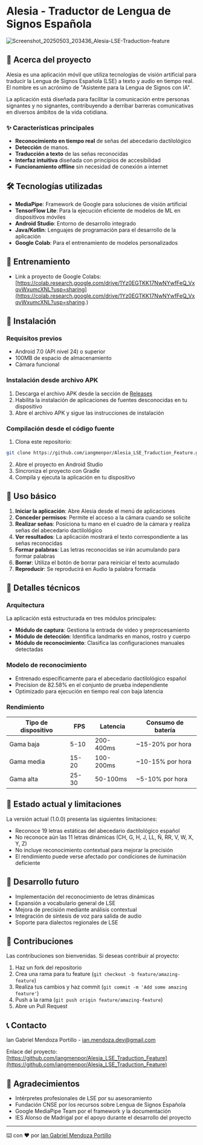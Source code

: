 # Alesia - Traductor de Lengua de Signos Española

![Screenshot_20250503_203436_Alesia-LSE-Traduction-feature](https://github.com/user-attachments/assets/d2f9fd4e-f272-466c-8e9d-8c4cc3641058)

## 📱 Acerca del proyecto

Alesia es una aplicación móvil que utiliza tecnologías de visión artificial para traducir la Lengua de Signos Española (LSE) a texto y audio en tiempo real. El nombre es un acrónimo de "Asistente para la Lengua de Signos con IA".

La aplicación está diseñada para facilitar la comunicación entre personas signantes y no signantes, contribuyendo a derribar barreras comunicativas en diversos ámbitos de la vida cotidiana.

### ✨ Características principales

- **Reconocimiento en tiempo real** de señas del abecedario dactilológico
- **Detección** de manos.
- **Traducción a texto** de las señas reconocidas
- **Interfaz intuitiva** diseñada con principios de accesibilidad
- **Funcionamiento offline** sin necesidad de conexión a internet

## 🛠️ Tecnologías utilizadas

- **MediaPipe**: Framework de Google para soluciones de visión artificial
- **TensorFlow Lite**: Para la ejecución eficiente de modelos de ML en dispositivos móviles
- **Android Studio**: Entorno de desarrollo integrado
- **Java/Kotlin**: Lenguajes de programación para el desarrollo de la aplicación
- **Google Colab**: Para el entrenamiento de modelos personalizados

## 🧠 Entrenamiento
- Link a proyecto de Google Colabs: [https://colab.research.google.com/drive/1Yz0EGTKK17NwNYwfFeQ_VxqvWxumcXNL?usp=sharing](https://colab.research.google.com/drive/1Yz0EGTKK17NwNYwfFeQ_VxqvWxumcXNL?usp=sharing.)
## 🚀 Instalación

### Requisitos previos
- Android 7.0 (API nivel 24) o superior
- 100MB de espacio de almacenamiento
- Cámara funcional

### Instalación desde archivo APK
1. Descarga el archivo APK desde la sección de [Releases](https://github.com/iangmenpor/Alesia_LSE_Traduction_Feature/releases)
2. Habilita la instalación de aplicaciones de fuentes desconocidas en tu dispositivo
3. Abre el archivo APK y sigue las instrucciones de instalación

### Compilación desde el código fuente
1. Clona este repositorio:
```bash
git clone https://github.com/iangmenpor/Alesia_LSE_Traduction_Feature.git
```
2. Abre el proyecto en Android Studio
3. Sincroniza el proyecto con Gradle
4. Compila y ejecuta la aplicación en tu dispositivo

## 📖 Uso básico

1. **Iniciar la aplicación**: Abre Alesia desde el menú de aplicaciones
2. **Conceder permisos**: Permite el acceso a la cámara cuando se solicite
3. **Realizar señas**: Posiciona tu mano en el cuadro de la cámara y realiza señas del abecedario dactilológico
4. **Ver resultados**: La aplicación mostrará el texto correspondiente a las señas reconocidas
5. **Formar palabras**: Las letras reconocidas se irán acumulando para formar palabras
6. **Borrar**: Utiliza el botón de borrar para reiniciar el texto acumulado
7. **Reproducir**: Se reproducirá en Audio la palabra formada 

## 🧠 Detalles técnicos

### Arquitectura

La aplicación está estructurada en tres módulos principales:
- **Módulo de captura**: Gestiona la entrada de video y preprocesamiento
- **Módulo de detección**: Identifica landmarks en manos, rostro y cuerpo
- **Módulo de reconocimiento**: Clasifica las configuraciones manuales detectadas

### Modelo de reconocimiento

- Entrenado específicamente para el abecedario dactilológico español
- Precision de 82.58% en el conjunto de prueba independiente
- Optimizado para ejecución en tiempo real con baja latencia

### Rendimiento

| Tipo de dispositivo | FPS | Latencia | Consumo de batería |
|---------------------|-----|----------|-------------------|
| Gama baja           | 5-10| 200-400ms| ~15-20% por hora  |
| Gama media          | 15-20| 100-200ms| ~10-15% por hora |
| Gama alta           | 25-30| 50-100ms | ~5-10% por hora  |

## 🔄 Estado actual y limitaciones

La versión actual (1.0.0) presenta las siguientes limitaciones:
- Reconoce 19 letras estáticas del abecedario dactilológico español
- No reconoce aún las 11 letras dinámicas (CH, G, H, J, LL, Ñ, RR, V, W, X, Y, Z)
- No incluye reconocimiento contextual para mejorar la precisión
- El rendimiento puede verse afectado por condiciones de iluminación deficiente

## 🔮 Desarrollo futuro

- Implementación del reconocimiento de letras dinámicas
- Expansión a vocabulario general de LSE
- Mejora de precisión mediante análisis contextual
- Integración de síntesis de voz para salida de audio
- Soporte para dialectos regionales de LSE

## 🤝 Contribuciones

Las contribuciones son bienvenidas. Si deseas contribuir al proyecto:

1. Haz un fork del repositorio
2. Crea una rama para tu feature (`git checkout -b feature/amazing-feature`)
3. Realiza tus cambios y haz commit (`git commit -m 'Add some amazing feature'`)
4. Push a la rama (`git push origin feature/amazing-feature`)
5. Abre un Pull Request

## 📞 Contacto

Ian Gabriel Mendoza Portillo - [ian.mendoza.dev@gmail.com](mailto:ian.mendoza.dev@gmail.com)

Enlace del proyecto: [https://github.com/iangmenpor/Alesia_LSE_Traduction_Feature](https://github.com/iangmenpor/Alesia_LSE_Traduction_Feature)

## 🙏 Agradecimientos

- Intérpretes profesionales de LSE por su asesoramiento
- Fundación CNSE por los recursos sobre Lengua de Signos Española
- Google MediaPipe Team por el framework y la documentación
- IES Alonso de Madrigal por el apoyo durante el desarrollo del proyecto

---

⌨️ con ❤️ por [Ian Gabriel Mendoza Portillo](https://github.com/iangmenpor)
